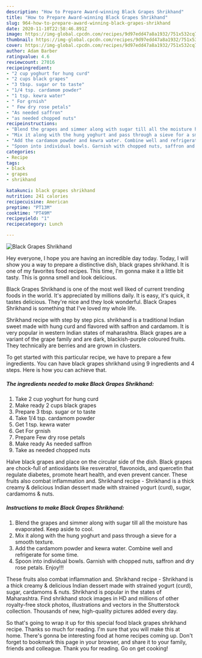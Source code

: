 ```yaml
---
description: "How to Prepare Award-winning Black Grapes Shrikhand"
title: "How to Prepare Award-winning Black Grapes Shrikhand"
slug: 964-how-to-prepare-award-winning-black-grapes-shrikhand
date: 2020-11-10T22:58:46.891Z
image: https://img-global.cpcdn.com/recipes/9d97edd47a8a1932/751x532cq70/black-grapes-shrikhand-recipe-main-photo.jpg
thumbnail: https://img-global.cpcdn.com/recipes/9d97edd47a8a1932/751x532cq70/black-grapes-shrikhand-recipe-main-photo.jpg
cover: https://img-global.cpcdn.com/recipes/9d97edd47a8a1932/751x532cq70/black-grapes-shrikhand-recipe-main-photo.jpg
author: Adam Barber
ratingvalue: 4.6
reviewcount: 27016
recipeingredient:
- "2 cup yoghurt for hung curd"
- "2 cups black grapes"
- "3 tbsp. sugar or to taste"
- "1/4 tsp. cardamom powder"
- "1 tsp. kewra water"
- " For grnish"
- " Few dry rose petals"
- "As needed saffron"
- "as needed chopped nuts"
recipeinstructions:
- "Blend the grapes and simmer along with sugar till all the moisture has evaporated. Keep aside to cool."
- "Mix it along with the hung yoghurt and pass through a sieve for a smooth texture."
- "Add the cardamom powder and kewra water. Combine well and refrigerate for some time."
- "Spoon into individual bowls. Garnish with chopped nuts, saffron and dry rose petals. Enjoy!!!"
categories:
- Recipe
tags:
- black
- grapes
- shrikhand

katakunci: black grapes shrikhand 
nutrition: 241 calories
recipecuisine: American
preptime: "PT13M"
cooktime: "PT49M"
recipeyield: "1"
recipecategory: Lunch

---
```



![Black Grapes Shrikhand](https://img-global.cpcdn.com/recipes/9d97edd47a8a1932/751x532cq70/black-grapes-shrikhand-recipe-main-photo.jpg)

Hey everyone, I hope you are having an incredible day today. Today, I will show you a way to prepare a distinctive dish, black grapes shrikhand. It is one of my favorites food recipes. This time, I'm gonna make it a little bit tasty. This is gonna smell and look delicious.

Black Grapes Shrikhand is one of the most well liked of current trending foods in the world. It's appreciated by millions daily. It is easy, it's quick, it tastes delicious. They're nice and they look wonderful. Black Grapes Shrikhand is something that I've loved my whole life.

Shrikhand recipe with step by step pics. shrikhand is a traditional Indian sweet made with hung curd and flavored with saffron and cardamom. It is very popular in western Indian states of maharashtra. Black grapes are a variant of the grape family and are dark, blackish-purple coloured fruits. They technically are berries and are grown in clusters.


To get started with this particular recipe, we have to prepare a few ingredients. You can have black grapes shrikhand using 9 ingredients and 4 steps. Here is how you can achieve that.

<!--inarticleads1-->

##### The ingredients needed to make Black Grapes Shrikhand:

1. Take 2 cup yoghurt for hung curd
1. Make ready 2 cups black grapes
1. Prepare 3 tbsp. sugar or to taste
1. Take 1/4 tsp. cardamom powder
1. Get 1 tsp. kewra water
1. Get  For grnish
1. Prepare  Few dry rose petals
1. Make ready As needed saffron
1. Take as needed chopped nuts


Halve black grapes and place on the circular side of the dish. Black grapes are chock-full of antioxidants like resveratrol, flavonoids, and quercetin that regulate diabetes, promote heart health, and even prevent cancer. These fruits also combat inflammation and. Shrikhand recipe - Shrikhand is a thick creamy &amp; delicious Indian dessert made with strained yogurt (curd), sugar, cardamoms &amp; nuts. 

<!--inarticleads2-->

##### Instructions to make Black Grapes Shrikhand:

1. Blend the grapes and simmer along with sugar till all the moisture has evaporated. Keep aside to cool.
1. Mix it along with the hung yoghurt and pass through a sieve for a smooth texture.
1. Add the cardamom powder and kewra water. Combine well and refrigerate for some time.
1. Spoon into individual bowls. Garnish with chopped nuts, saffron and dry rose petals. Enjoy!!!


These fruits also combat inflammation and. Shrikhand recipe - Shrikhand is a thick creamy &amp; delicious Indian dessert made with strained yogurt (curd), sugar, cardamoms &amp; nuts. Shrikhand is popular in the states of Maharashtra. Find shrikhand stock images in HD and millions of other royalty-free stock photos, illustrations and vectors in the Shutterstock collection. Thousands of new, high-quality pictures added every day. 

So that's going to wrap it up for this special food black grapes shrikhand recipe. Thanks so much for reading. I'm sure that you will make this at home. There's gonna be interesting food at home recipes coming up. Don't forget to bookmark this page in your browser, and share it to your family, friends and colleague. Thank you for reading. Go on get cooking!
